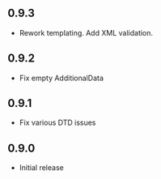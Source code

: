 ## 0.9.3
 - Rework templating. Add XML validation.

## 0.9.2
 - Fix empty AdditionalData

## 0.9.1
 - Fix various DTD issues

## 0.9.0
 - Initial release
